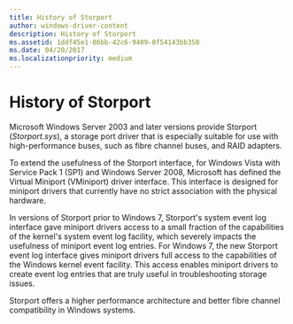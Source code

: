```yaml
---
title: History of Storport
author: windows-driver-content
description: History of Storport
ms.assetid: 1ddf45e1-06bb-42c6-9409-0f54143bb350
ms.date: 04/20/2017
ms.localizationpriority: medium
---
```


# History of Storport


Microsoft Windows Server 2003 and later versions provide Storport (*Storport.sys*), a storage port driver that is especially suitable for use with high-performance buses, such as fibre channel buses, and RAID adapters.

To extend the usefulness of the Storport interface, for Windows Vista with Service Pack 1 (SP1) and Windows Server 2008, Microsoft has defined the Virtual Miniport (VMiniport) driver interface. This interface is designed for miniport drivers that currently have no strict association with the physical hardware.

In versions of Storport prior to Windows 7, Storport's system event log interface gave miniport drivers access to a small fraction of the capabilities of the kernel's system event log facility, which severely impacts the usefulness of miniport event log entries. For Windows 7, the new Storport event log interface gives miniport drivers full access to the capabilities of the Windows kernel event facility. This access enables miniport drivers to create event log entries that are truly useful in troubleshooting storage issues.

Storport offers a higher performance architecture and better fibre channel compatibility in Windows systems.

 

 




